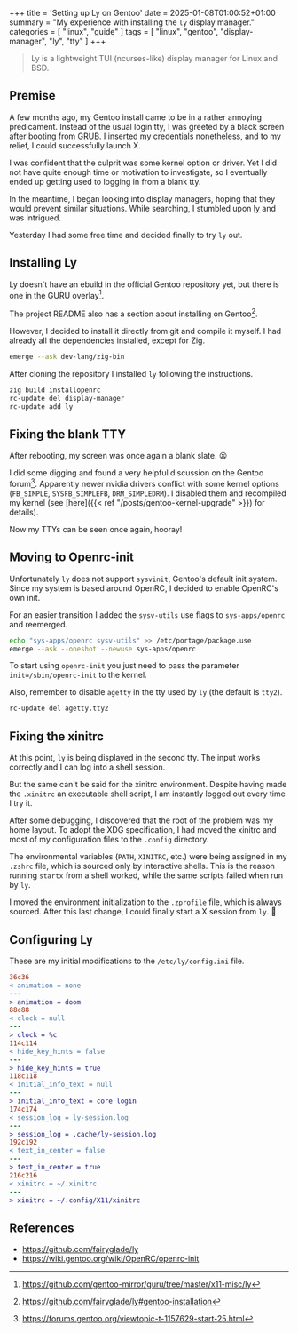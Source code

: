 +++
title = 'Setting up Ly on Gentoo'
date = 2025-01-08T01:00:52+01:00
summary = "My experience with installing the `ly` display manager."
categories = [ "linux", "guide" ]
tags = [ "linux", "gentoo", "display-manager", "ly", "tty" ]
+++

> Ly is a lightweight TUI (ncurses-like) display manager for Linux and BSD.

## Premise

A few months ago, my Gentoo install came to be in a rather annoying predicament.
Instead of the usual login tty, I was greeted by a black screen after booting from GRUB.
I inserted my credentials nonetheless, and to my relief, I could successfully launch X.

I was confident that the culprit was some kernel option or driver.
Yet I did not have quite enough time or motivation to investigate,
so I eventually ended up getting used to logging in from a blank tty.

In the meantime, I began looking into display managers, hoping that they would prevent similar situations.
While searching, I stumbled upon [ly](https://github.com/fairyglade/ly) and was intrigued.

Yesterday I had some free time and decided finally to try `ly` out.

## Installing Ly

Ly doesn't have an ebuild in the official Gentoo repository yet,
but there is one in the GURU overlay[^guru].

The project README also has a section about installing on Gentoo[^gentoo].

However, I decided to install it directly from git and compile it myself.
I had already all the dependencies installed, except for Zig.

```sh {class="cmd-root"}
emerge --ask dev-lang/zig-bin
```

After cloning the repository I installed `ly` following the instructions.

```sh {class="cmd-root"}
zig build installopenrc
rc-update del display-manager
rc-update add ly
```

## Fixing the blank TTY

After rebooting, my screen was once again a blank slate. :frowning:

I did some digging and found a very helpful discussion on the Gentoo forum[^forum].
Apparently newer nvidia drivers conflict with some kernel options (`FB_SIMPLE`, `SYSFB_SIMPLEFB`, `DRM_SIMPLEDRM`).
I disabled them and recompiled my kernel (see [here]({{< ref "/posts/gentoo-kernel-upgrade" >}}) for details).

Now my TTYs can be seen once again, hooray!

## Moving to Openrc-init

Unfortunately `ly` does not support `sysvinit`, Gentoo's default init system.
Since my system is based around OpenRC, I decided to enable OpenRC's own init.

For an easier transition I added the `sysv-utils` use flags to `sys-apps/openrc` and reemerged.

```sh {class="cmd-root"}
echo "sys-apps/openrc sysv-utils" >> /etc/portage/package.use
emerge --ask --oneshot --newuse sys-apps/openrc
```

To start using `openrc-init` you just need to pass the parameter `init=/sbin/openrc-init` to the kernel.

Also, remember to disable `agetty` in the tty used by `ly` (the default is `tty2`).
```sh {class="cmd-root"}
rc-update del agetty.tty2
```

## Fixing the xinitrc

At this point, `ly` is being displayed in the second tty.
The input works correctly and I can log into a shell session.

But the same can't be said for the xinitrc environment.
Despite having made the `.xinitrc` an executable shell script, I am
instantly logged out every time I try it.

After some debugging, I discovered that the root of the problem was my home layout.
To adopt the XDG specification, I had moved the xinitrc and most of my configuration files to the `.config`
directory.

The environmental variables (`PATH`, `XINITRC`, etc.) were being assigned in my `.zshrc` file,
which is sourced only by interactive shells.
This is the reason running `startx` from a shell worked, while the same scripts failed
when run by `ly`.

I moved the environment initialization to the `.zprofile` file, which is always sourced.
After this last change, I could finally start a X session from `ly`. :partying_face:

## Configuring Ly

These are my initial modifications to the `/etc/ly/config.ini` file.

```diff
36c36
< animation = none
---
> animation = doom
88c88
< clock = null
---
> clock = %c
114c114
< hide_key_hints = false
---
> hide_key_hints = true
118c118
< initial_info_text = null
---
> initial_info_text = core login
174c174
< session_log = ly-session.log
---
> session_log = .cache/ly-session.log
192c192
< text_in_center = false
---
> text_in_center = true
216c216
< xinitrc = ~/.xinitrc
---
> xinitrc = ~/.config/X11/xinitrc
```

## References

- https://github.com/fairyglade/ly
- https://wiki.gentoo.org/wiki/OpenRC/openrc-init


[^gentoo]: https://github.com/fairyglade/ly#gentoo-installation
[^forum]: https://forums.gentoo.org/viewtopic-t-1157629-start-25.html
[^guru]: https://github.com/gentoo-mirror/guru/tree/master/x11-misc/ly
